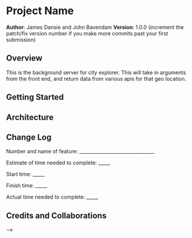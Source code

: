 # Project Name

**Author**: James Dansie and John Bavendam
**Version**: 1.0.0 (increment the patch/fix version number if you make more commits past your first submission)

## Overview
<!-- Provide a high level overview of what this application is and why you are building it, beyond the fact that it's an assignment for this class. (i.e. What's your problem domain?) -->
This is the background server for city explorer. This will take in arguments from the front end, and return data from various apis for that geo location.

## Getting Started
<!-- What are the steps that a user must take in order to build this app on their own machine and get it running? -->

## Architecture
<!-- Provide a detailed description of the application design. What technologies (languages, libraries, etc) you're using, and any other relevant design information. -->

## Change Log
<!-- Use this area to document the iterative changes made to your application as each feature is successfully implemented. Use time stamps. Here's an examples:

01-01-2001 4:59pm - Application now has a fully-functional express server, with a GET route for the location resource. -->

Number and name of feature: ________________________________

Estimate of time needed to complete: _____

Start time: _____

Finish time: _____

Actual time needed to complete: _____



## Credits and Collaborations
<!-- Give credit (and a link) to other people or resources that helped you build this application. -->
-->